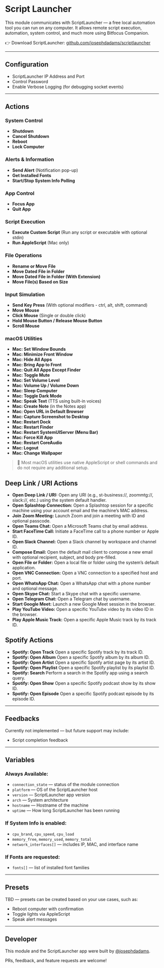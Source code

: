 # Script Launcher

This module communicates with ScriptLauncher — a free local automation tool you can run on any computer. It allows remote script execution, automation, system control, and much more using Bitfocus Companion.

👉 Download ScriptLauncher: [github.com/josephdadams/scriptlauncher](http://github.com/josephdadams/scriptlauncher)

---

## Configuration

- ScriptLauncher IP Address and Port
- Control Password
- Enable Verbose Logging (for debugging socket events)

---

## Actions

### System Control

- **Shutdown**
- **Cancel Shutdown**
- **Reboot**
- **Lock Computer**

### Alerts & Information

- **Send Alert** (Notification pop-up)
- **Get Installed Fonts**
- **Start/Stop System Info Polling**

### App Control

- **Focus App**
- **Quit App**

### Script Execution

- **Execute Custom Script** (Run any script or executable with optional stdin)
- **Run AppleScript** (Mac only)

### File Operations

- **Rename or Move File**
- **Move Dated File in Folder**
- **Move Dated File in Folder (With Extension)**
- **Move File(s) Based on Size**

### Input Simulation

- **Send Key Press** (With optional modifiers - ctrl, alt, shift, command)
- **Move Mouse**
- **Click Mouse** (Single or double click)
- **Hold Mouse Button / Release Mouse Button**
- **Scroll Mouse**

### macOS Utilities

- **Mac: Set Window Bounds**
- **Mac: Minimize Front Window**
- **Mac: Hide All Apps**
- **Mac: Bring App to Front**
- **Mac: Quit All Apps Except Finder**
- **Mac: Toggle Mute**
- **Mac: Set Volume Level**
- **Mac: Volume Up / Volume Down**
- **Mac: Sleep Computer**
- **Mac: Toggle Dark Mode**
- **Mac: Speak Text** (TTS using built-in voices)
- **Mac: Create Note** (in the Notes app)
- **Mac: Open URL in Default Browser**
- **Mac: Capture Screenshot to Desktop**
- **Mac: Restart Dock**
- **Mac: Restart Finder**
- **Mac: Restart SystemUIServer (Menu Bar)**
- **Mac: Force Kill App**
- **Mac: Restart CoreAudio**
- **Mac: Logout**
- **Mac: Change Wallpaper**

> 🧠 Most macOS utilities use native AppleScript or shell commands and do not require any additional setup.

## Deep Link / URI Actions

- **Open Deep Link / URI:** Open any URI (e.g., st-business://, zoommtg://, slack://, etc.) using the system default handler.
- **Open Splashtop Connection:** Open a Splashtop session for a specific machine using your account email and the machine’s MAC address.
- **Join Zoom Meeting:** Launch Zoom and join a meeting with ID and optional passcode.
- **Open Teams Chat:** Open a Microsoft Teams chat by email address.
- **Start FaceTime Call:** Initiate a FaceTime call to a phone number or Apple ID.
- **Open Slack Channel:** Open a Slack channel by workspace and channel ID.
- **Compose Email:** Open the default mail client to compose a new email with optional recipient, subject, and body pre-filled.
- **Open File or Folder:** Open a local file or folder using the system’s default application.
- **Open VNC Connection:** Open a VNC connection to a specified host and port.
- **Open WhatsApp Chat:** Open a WhatsApp chat with a phone number and optional message.
- **Open Skype Chat:** Start a Skype chat with a specific username.
- **Open Telegram Chat:** Open a Telegram chat by username.
- **Start Google Meet:** Launch a new Google Meet session in the browser.
- **Play YouTube Video:** Open a specific YouTube video by its video ID in the browser.
- **Play Apple Music Track:** Open a specific Apple Music track by its track ID.

## Spotify Actions

- **Spotify: Open Track** Open a specific Spotify track by its track ID.
- **Spotify: Open Album** Open a specific Spotify album by its album ID.
- **Spotify: Open Artist** Open a specific Spotify artist page by its artist ID.
- **Spotify: Open Playlist** Open a specific Spotify playlist by its playlist ID.
- **Spotify: Search** Perform a search in the Spotify app using a search query.
- **Spotify: Open Show** Open a specific Spotify podcast show by its show ID.
- **Spotify: Open Episode** Open a specific Spotify podcast episode by its episode ID.

---

## Feedbacks

Currently not implemented — but future support may include:

- Script completion feedback

---

## Variables

### Always Available:

- `connection_state` — status of the module connection
- `platform` — OS of the ScriptLauncher host
- `version` — ScriptLauncher app version
- `arch` — System architecture
- `hostname` — Hostname of the machine
- `uptime` — How long ScriptLauncher has been running

### If System Info is enabled:

- `cpu_brand`, `cpu_speed`, `cpu_load`
- `memory_free`, `memory_used`, `memory_total`
- `network_interfaces[]` — includes IP, MAC, and interface name

### If Fonts are requested:

- `fonts[]` — list of installed font families

---

## Presets

TBD — presets can be created based on your use cases, such as:

- Reboot computer with confirmation
- Toggle lights via AppleScript
- Speak alert messages

---

## Developer

This module and the ScriptLauncher app were built by [@josephdadams](https://github.com/josephdadams).

PRs, feedback, and feature requests are welcome!
